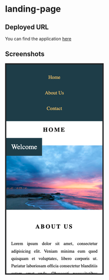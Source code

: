 # landing-page

## Deployed URL

You can find the application [here](https://surajverma2587.github.io/landing-page/)

## Screenshots

![mobile-screenshot](./assets/images/screenshots/mobile.png)
